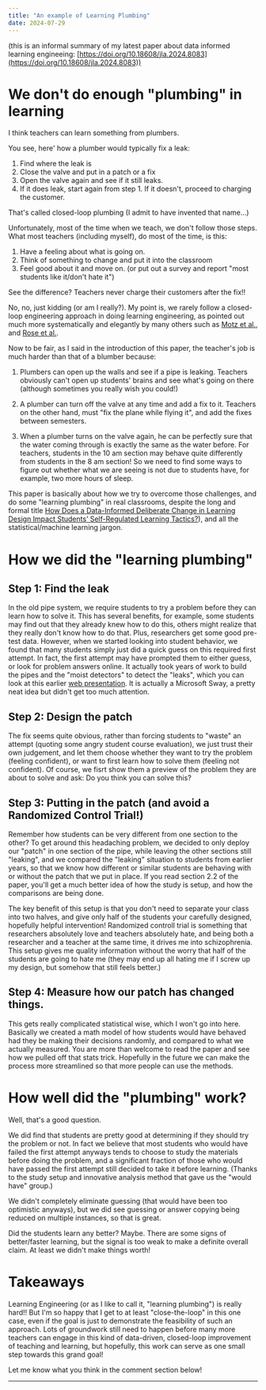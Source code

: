 ```yaml
---
title: "An example of Learning Plumbing"
date: 2024-07-29
---
```


(this is an informal summary of my latest paper about data informed learning engineeing: [https://doi.org/10.18608/jla.2024.8083](https://doi.org/10.18608/jla.2024.8083))

# We don't do enough "plumbing" in learning

I think teachers can learn something from plumbers. 

You see, here' how a plumber would typically fix a leak:

1. Find where the leak is
2. Close the valve and put in a patch or a fix
3. Open the valve again and see if it still leaks.
4. If it does leak, start again from step 1. If it doesn't, proceed to charging the customer.

That's called closed-loop plumbing (I admit to have invented that name...)

Unfortunately, most of the time when we teach, we don't follow those steps. What most teachers (including myself), do most of the time, is this:

1. Have a feeling about what is going on.
2. Think of something to change and put it into the classroom
3. Feel good about it and move on. (or put out a survey and report "most students like it/don't hate it")

See the difference? Teachers never charge their customers after the fix!!

No, no, just kidding (or am I really?). My point is, we rarely follow a closed-loop engineering approach in doing learning engineering, as pointed out much more systematically and elegantly by many others such as [Motz et al.](https://doi.org/10.18608/jla.2023.7913), and [Rose et al.](https://bera-journals.onlinelibrary.wiley.com/doi/10.1111/bjet.12858).

Now to be fair, as I said in the introduction of this paper, the teacher's job is much harder than that of a blumber because:

1. Plumbers can open up the walls and see if a pipe is leaking. Teachers obviously can't open up students' brains and see what's going on there (although sometimes you really wish you could!)

2. A plumber can turn off the valve at any time and add a fix to it. Teachers on the other hand, must "fix the plane while flying it", and add the fixes between semesters.

2. When a plumber turns on the valve again, he can be perfectly sure that the water coming through is exactly the same as the water before. For teachers, students in the 10 am section may behave quite differently from students in the 8 am section! So we need to find some ways to figure out whether what we are seeing is not due to students have, for example, two more hours of sleep.


This paper is basically about how we try to overcome those challenges, and do some "learning plumbing" in real classrooms, despite the long and formal title [How Does a Data-Informed Deliberate Change in Learning Design Impact Students’ Self-Regulated Learning Tactics?](https://doi.org/10.18608/jla.2024.8083)), and all the statistical/machine learning jargon.

# How we did the "learning plumbing"

## Step 1: Find the leak

In the old pipe system, we require students to try a problem before they can learn how to solve it. This has several benefits, for example, some students may find out that they already knew how to do this, others might realize that they really don't know how to do that. Plus, researchers get some good pre-test data. However, when we started looking into student behavior, we found that many students simply just did a quick guess on this required first attempt. In fact, the first attempt may have prompted them to either guess, or look for problem answers online. It actually took years of work to build the pipes and the "moist detectors" to detect the "leaks", which you can look at this earlier [web presentation](https://sway.cloud.microsoft/RuaLGkOLVZw8UyUK?ref=Link). It is actually a Microsoft Sway, a pretty neat idea but didn't get too much attention.

## Step 2: Design the patch

The fix seems quite obvious, rather than forcing students to "waste" an attempt (quoting some angry student course evaluation), we just trust their own judgement, and let them choose whether they want to try the problem (feeling confident), or want to first learn how to solve them (feeling not confident). Of course, we fisrt show them a preview of the problem they are about to solve and ask: Do you think you can solve this?

## Step 3: Putting in the patch (and avoid a Randomized Control Trial!)

Remember how students can be very different from one section to the other? To get around this headaching problem, we decided to only deploy our "patch" in one section of the pipe, while leaving the other sections still "leaking", and we compared the "leaking" situation to students from earlier years, so that we know how different or similar students are behaving with or without the patch that we put in place. If you read section 2.2 of the paper, you'll get a much better idea of how the study is setup, and how the comparisons are being done.

The key benefit of this setup is that you don't need to separate your class into two halves, and give only half of the students your carefully designed, hopefully helpful intervention! Randomized controll trial is something that researchers absolutely love and teachers absolutely hate, and being both a researcher and a teacher at the same time, it drives me into schizophrenia. This setup gives me quality information without the worry that half of the students are going to hate me (they may end up all hating me if I screw up my design, but somehow that still feels better.)


## Step 4: Measure how our patch has changed things.

This gets really complicated statistical wise, which I won't go into here. Basically we created a math model of how students would have behaved had they be making their decisions randomly, and compared to what we actually measured. You are more than welcome to read the paper and see how we pulled off that stats trick. Hopefully in the future we can make the process more streamlined so that more people can use the methods.

# How well did the "plumbing" work?

Well, that's a good question.

We did find that students are pretty good at determining if they should try the problem or not. In fact we believe that most students who would have failed the first attempt anyways tends to choose to study the materials before doing the problem, and a significant fraction of those who would have passed the first attempt still decided to take it before learning. (Thanks to the study setup and innovative analysis method that gave us the "would have" group.)

We didn't completely eliminate guessing (that would have been too optimistic anyways), but we did see guessing or answer copying being reduced on multiple instances, so that is great.

Did the students learn any better? Maybe. There are some signs of better/faster learning, but the signal is too weak to make a definite overall claim. At least we didn't make things worth!

# Takeaways 

Learning Engineering (or as I like to call it, "learning plumbing") is really hard!! But I'm so happy that I get to at least "close-the-loop" in this one case, even if the goal is just to demonstrate the feasibility of such an approach. Lots of groundwork still need to happen before many more teachers can engage in this kind of data-driven, closed-loop improvement of teaching and learning, but hopefully, this work can serve as one small step towards this grand goal!

Let me know what you think in the comment section below!

---

<script src="https://utteranc.es/client.js"
        repo="Zhongzhou/the-learning-plumber"
        issue-term="pathname"
        theme="boxy-light"
        crossorigin="anonymous"
        label = "blog-comment"
        async>
</script>